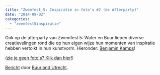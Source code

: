 ```yaml
---
title: "Zwemfest 5: Inspiratie in foto's #2 (de Afterparty)"
date: "2014-09-02"
categories: 
  - "zwemfest5inspiratie"
---
```


Ook op de afterparty van Zwemfest 5: Water en Buur liepen diverse creatievelingen rond die op hun eigen wijze hun momenten van inspiratie hebben vertolkt in hun kunstvorm. Hieronder: [Benjamin Kamps](http://benjaminkamps.com/)!

([zie je geen foto's? Klik dan hier!](https://www.facebook.com/media/set/?set=a.719910504748659.1073741839.383903588349354&type=3))

<script>// <![CDATA[ (function(d, s, id) { var js, fjs = d.getElementsByTagName(s)[0]; if (d.getElementById(id)) return; js = d.createElement(s); js.id = id; js.src = "//connect.facebook.net/nl_NL/all.js#xfbml=1"; fjs.parentNode.insertBefore(js, fjs); }(document, 'script', 'facebook-jssdk')); // ]]></script>

[Bericht](https://www.facebook.com/media/set/?set=a.719910504748659.1073741839.383903588349354&type=1) door [Buurland Utrecht](https://www.facebook.com/buurland.utrecht).
